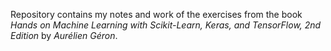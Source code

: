Repository contains my notes and work of the exercises from the book *Hands on Machine Learning with Scikit-Learn, Keras, and TensorFlow, 2nd Edition* by *Aurélien Géron*.

